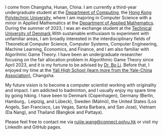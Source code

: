 I come from Changsha, Hunan, China. I am currently a third-year undergraduate student at the [Department of Computing](https://www.polyu.edu.hk/comp), the [Hong Kong Polytechnic University](https://www.polyu.edu.hk), where I am majoring in Computer Science with a minor in Applied Mathematics at the [Department of Applied Mathematics](https://www.polyu.edu.hk/ama/). During the summer of 2023, I was an exchange student at the [Technical University of Denmark](https://www.dtu.dk/).With sustainable enthusiasm to experiment with unfamiliar areas, I am broadly interested in the interdisciplinary fields of Theoretical Computer Science, Computer Systems, Computer Engineering, Machine Learning, Economics, and Finance, and I am also familiar with Algorihmic Game Theory. I have been an undergraduate researcher focusing on the fair allocation problem in Algorithmic Game Theory since April 2023, and it is my fortune to be advised by [Dr. Bo Li](https://www4.comp.polyu.edu.hk/~bo2li/). Before that, I enjoyed my time at the [Yali High School (learn more from the Yale-China Association)](https://www.yalechina.org/who-we-are), Changsha. 

My future vision is to become a computer scientist working with originality and impact. I am addicted to badminton, and I usually enjoy my spare time by going hiking. I have been to Denmark (Copenhagen), Germany (Berlin, Hamburg，Leipizig, and Lübeck), Sweden (Malmö), the United States (Los Angels, San Francisco, Las Vegas, Santa Barbara, and San Jose), Vietnam (Da Nang), and Thailand (Bangkok and Pattaya).

Please feel free to contact me via ruijie.wang@connect.polyu.hk or visit my LinkedIn and GitHub pages.

